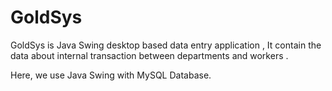 # GoldSys
GoldSys is Java Swing desktop based data entry application , It contain the data about internal transaction between departments and workers .

Here, we use Java Swing with MySQL Database.
